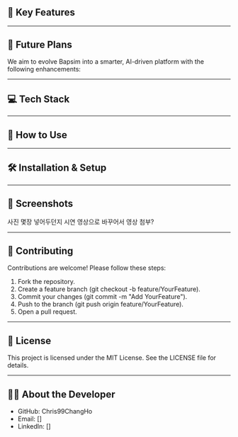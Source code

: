 # 


## 🌟 Key Features


---

## 🚀 Future Plans
We aim to evolve Bapsim into a smarter, AI-driven platform with the following enhancements:


---

## 💻 Tech Stack


---

## 📖 How to Use


---

## 🛠 Installation & Setup

---

## 📸 Screenshots
사진 몇장 넣어두던지 시연 영상으로 바꾸어서 영상 첨부?

---

## 🤝 Contributing
Contributions are welcome! Please follow these steps:
1. Fork the repository.
2. Create a feature branch (git checkout -b feature/YourFeature).
3. Commit your changes (git commit -m "Add YourFeature").
4. Push to the branch (git push origin feature/YourFeature).
5. Open a pull request.

---

## 📜 License
This project is licensed under the MIT License. See the LICENSE file for details.

---

## 👨‍💻 About the Developer
- GitHub: Chris99ChangHo
- Email: []
- LinkedIn: []
